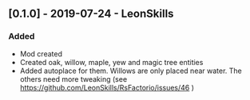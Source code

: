 ## [0.1.0] - 2019-07-24 - LeonSkills
### Added
- Mod created
- Created oak, willow, maple, yew and magic tree entities
- Added autoplace for them. Willows are only placed near water. The others need more tweaking (see https://github.com/LeonSkills/RsFactorio/issues/46 )